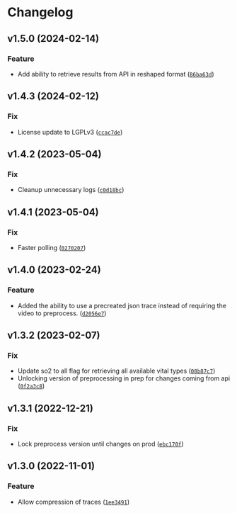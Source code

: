 # Changelog

<!--next-version-placeholder-->

## v1.5.0 (2024-02-14)

### Feature

* Add ability to retrieve results from API in reshaped format ([`86ba63d`](https://source.presagesecurity.com/presage/developers/presage_technologies/-/commit/86ba63d7a7839168da7a5a932b3088592a9e5b6e))

## v1.4.3 (2024-02-12)

### Fix

* License update to LGPLv3 ([`ccac7de`](https://source.presagesecurity.com/presage/developers/presage_technologies/-/commit/ccac7de69de7aa08e3a24859c48b3747d8173df2))

## v1.4.2 (2023-05-04)
### Fix
* Cleanup unnecessary logs ([`c0d18bc`](https://source.presagesecurity.com/presage/developers/presage_technologies/-/commit/c0d18bc123c0aa5c166885162a901ac06956a2e0))

## v1.4.1 (2023-05-04)
### Fix
* Faster polling ([`0270207`](https://source.presagesecurity.com/presage/developers/presage_technologies/-/commit/027020793bb13c101efd9844110172a23b34c591))

## v1.4.0 (2023-02-24)
### Feature
* Added the ability to use a precreated json trace instead of requiring the video to preprocess. ([`d2056e7`](https://source.presagesecurity.com/presage/developers/presage_technologies/-/commit/d2056e7d8d0d951083b8a8aba0acfe62df246903))

## v1.3.2 (2023-02-07)
### Fix
* Update so2 to all flag for retrieving all available vital types ([`08b87c7`](https://source.presagesecurity.com/presage/developers/presage_technologies/-/commit/08b87c7a2d7528edb83aea189cc1923f5f09daa1))
* Unlocking version of preprocessing in prep for changes coming from api ([`0f2a3c8`](https://source.presagesecurity.com/presage/developers/presage_technologies/-/commit/0f2a3c84e6f06a66032856b6f81c86ae6f7c1c12))

## v1.3.1 (2022-12-21)
### Fix
* Lock preprocess version until changes on prod ([`ebc170f`](https://source.presagesecurity.com/presage/developers/presage_technologies/-/commit/ebc170f66e287fac766126210e1e2c91a0bab274))

## v1.3.0 (2022-11-01)
### Feature
* Allow compression of traces ([`1ee3491`](https://source.presagesecurity.com/presage/developers/presage_technologies/-/commit/1ee34912be3827beb03a7f4296c9271f3d27fad3))
